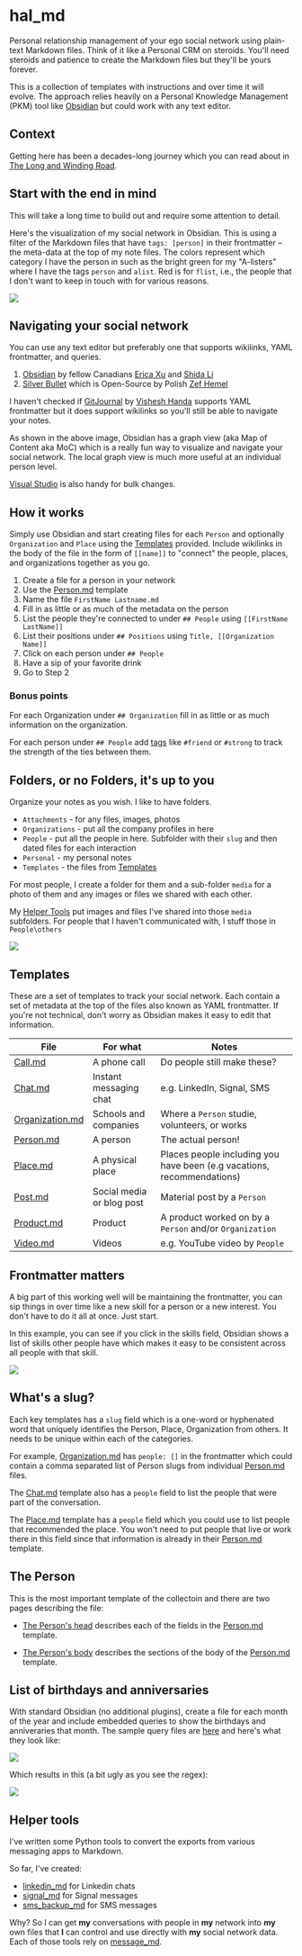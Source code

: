 # hal_md

Personal relationship management of your ego social network using plain-text Markdown files. Think of it like a Personal CRM on steroids. You'll need steroids and patience to create the Markdown files but they'll be yours forever.

This is a collection of templates with instructions and over time it will evolve. The approach relies heavily on a Personal Knowledge Management (PKM) tool like [Obsidian](https://obsidian.md/) but could work with any text editor.

## Context

Getting here has been a decades-long journey which you can read about in [The Long and Winding Road](docs/journey.md).

## Start with the end in mind

This will take a long time to build out and require some attention to detail. 

Here's the visualization of my social network in Obsidian. This is using a filter of the Markdown files that have `tags: [person]` in their frontmatter – the meta-data at the top of my note files. The colors represent which category I have the person in such as the bright green for my "A-listers" where I have the tags `person` and `alist`. Red is for `flist`, i.e., the people that I don't want to keep in touch with for various reasons.

![](media/mynetwork.png)

## Navigating your social network

You can use any text editor but preferably one that supports wikilinks, YAML frontmatter, and queries. 

1. [Obsidian](https://obsidian.md/) by fellow Canadians [Erica Xu](https://github.com/ericaxu) and [Shida Li](https://github.com/lishid)
2. [Silver Bullet](https://github.com/silverbulletmd) which is Open-Source by Polish [Zef Hemel](https://github.com/zefhemel)

I haven't checked if [GitJournal](https://github.com/GitJournal/GitJournal) by [Vishesh Handa](https://www.linkedin.com/in/visheshhanda/) supports YAML frontmatter but it does support wikilinks so you'll still be able to navigate your notes.

As shown in the above image, Obsidian has a graph view (aka Map of Content aka MoC) which is a really fun way to visualize and navigate your social network. The local graph view is much more useful at an individual person level. 

[Visual Studio](https://visualstudio.microsoft.com/) is also handy for bulk changes.

## How it works

Simply use Obsidian and start creating files for each `Person` and optionally `Organization` and `Place` using the [Templates](#templates)  provided. Include wikilinks in the body of the file in the form of `[[name]]` to "connect" the people, places, and organizations together as you go. 

1. Create a file for a person in your network
2. Use the [Person.md](templates/Person.md) template
3. Name the file `FirstName Lastname.md`
4. Fill in as little or as much of the metadata on the person
5. List the people they're connected to under `## People` using `[[FirstName LastName]]` 
6. List their positions under `## Positions` using `Title, [[Organization Name]]` 
7. Click on each person under `## People`
8. Have a sip of your favorite drink
9. Go to Step 2

### Bonus points

For each Organization under `## Organization` fill in as little or as much information on the organization.

For each person under `## People` add [tags](docs/tags.md) like `#friend` or `#strong` to track the strength of the ties between them.

## Folders, or no Folders, it's up to you

Organize your notes as you wish. I like to have folders.

- `Attachments` - for any files, images, photos
- `Organizations` - put all the company profiles in here
- `People` - put all the people in here. Subfolder with their `slug` and then dated files for each interaction
- `Personal` - my personal notes
- `Templates` - the files from [Templates](#templates) 

For most people, I create a folder for them and a sub-folder `media` for a photo of them and any images or files we shared with each other. 

My [Helper Tools](#helper-tools) put images and files I've shared into those `media` subfolders. For people that I haven't communicated with, I stuff those in `People\others` 

![](media/obsidian_folders.png)

## Templates

These are a set of templates to track your social network. Each contain a set of metadata at the top of the files also known as YAML frontmatter. If you're not technical, don't worry as Obsidian makes it easy to edit that information.

File | For what | Notes
---|---|---
[Call.md](templates/Call.md) | A phone call | Do people still make these?
[Chat.md](templates/Chat.md) | Instant messaging chat | e.g. LinkedIn, Signal, SMS
[Organization.md](templates/Organization.md) | Schools and companies | Where a `Person` studie, volunteers, or works
[Person.md](templates/Person.md) | A person | The actual person!
[Place.md](templates/Place.md) | A physical place | Places people including you have been (e.g vacations, recommendations)
[Post.md](templates/Post.md) | Social media or blog post  | Material post by a `Person` 
[Product.md](templates/Product.md)| Product | A product worked on by a `Person` and/or `Organization`
[Video.md](templates/Video.md) |  Videos | e.g. YouTube video by `People`

## Frontmatter matters

A big part of this working well will be maintaining the frontmatter, you can sip things in over time like a new skill for a person or a new interest. You don't have to do it all at once. Just start.

In this example, you can see if you click in the skills field, Obsidian shows a list of skills other people have which makes it easy to be consistent across all people with that skill.

![](media/SpongeBob_frontmatter.png)

## What's a slug?

Each key templates has a `slug` field which is a one-word or hyphenated word that uniquely identifies the Person, Place, Organization from others. It needs to be unique within each of the categories.

For example, [Organization.md](templates/Organization.md) has `people: []` in the frontmatter which could contain a comma separated list of Person slugs from individual [Person.md](templates/Person.md) files.

The [Chat.md](templates/Chat.md) template also has a `people` field to list the people that were part of the conversation. 

The [Place.md](templates/Place.md) template has a `people` field which you could use to list people that recommended the place. You won't need to put people that live or work there in this field since that information is already in their [Person.md](templates/Person.md) template.

## The Person

This is the most important template of the collectoin and there are two pages describing the file:

- [The Person's head](docs/person_frontmatter.md) describes each of the fields in the [Person.md](templates/Person.md) template.

- [The Person's body](docs/person_body.md) describes the sections of the body of the [Person.md](templates/Person.md) template.

## List of birthdays and anniversaries

With standard Obsidian (no additional plugins), create a file for each month of the year and include embedded queries to show the birthdays and anniveraries that month. The sample query files are [here](queries) and here's what they look like:

![](media/anniversary_and_birthday_query.png)

Which results in this (a bit ugly as you see the regex):

![](media/inline_query.png)

## Helper tools

I've written some Python tools to convert the exports from various messaging apps to Markdown. 

So far, I've created:

- [linkedin_md](https://github.com/thephm/linkedin_md) for Linkedin chats
- [signal_md](https://github.com/thephm/signal_md) for Signal messages
- [sms_backup_md](https://github.com/thephm/sms_backup_md) for SMS messages

Why? So I can get **my** conversations with people in **my** network into **my** own files that **I** can control and use directly with **my** social network data. Each of those tools rely on [message_md](https://github.com/thephm/message_md).

